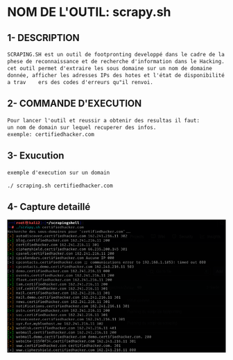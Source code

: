 


# NOM DE L'OUTIL: scrapy.sh

## 1- DESCRIPTION

    SCRAPING.SH est un outil de footpronting developpé dans le cadre de la phese de reconnaissance et de recherche d'information dans le Hacking.
    cet outil permet d'extraire les sous domaine sur un nom de domaine donnée, afficher les adresses IPs des hotes et l'état de disponibilité a trav    ers des codes d'erreurs qu"il renvoi.

    
## 2- COMMANDE D'EXECUTION


    Pour lancer l'outil et reussir a obtenir des resultas il faut:
    un nom de domain sur lequel recuperer des infos.
    exemple: certifiedhacker.com

## 3- Exucution

    exemple d'execution sur un domain 
```
./ scraping.sh certifiedhacker.com
```

## 4- Capture detaillé

![capture](https://github.com/Hegeldirkk/scrapingshell/blob/lisezmoi-BlackGr/lisez-moi/exemple_scrapy.png )


